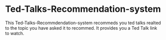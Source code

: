 # Ted-Talks-Recommendation-system
This Ted-Talks-Recommdendation-system recommeds you ted talks realted to the topic you have asked it to recommed.
It provides you a Ted Talk link to watch.

